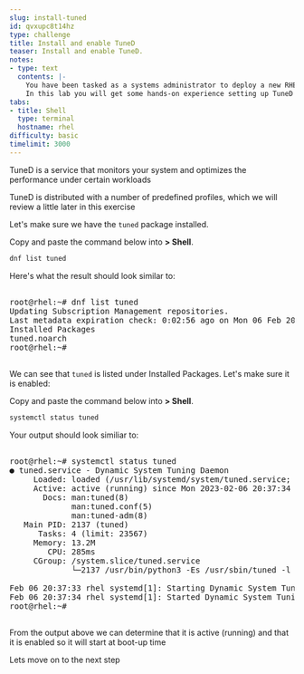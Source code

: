 ```yaml
---
slug: install-tuned
id: qvxupc8t14hz
type: challenge
title: Install and enable TuneD
teaser: Install and enable TuneD.
notes:
- type: text
  contents: |-
    You have been tasked as a systems administrator to deploy a new RHEL 9 server and tune it for running Microsoft SQL Server.
    In this lab you will get some hands-on experience setting up TuneD to assist you with the tuning portion of this task and you will create a custom TuneD profile to optimize it for your use case.
tabs:
- title: Shell
  type: terminal
  hostname: rhel
difficulty: basic
timelimit: 3000
---
```


TuneD is a service that monitors your system and optimizes the performance under certain workloads

TuneD is distributed with a number of predefined profiles, which we will review a little later in this exercise

Let's make sure we have the `tuned` package installed.

Copy and paste the command below into __> Shell__.

```bash
dnf list tuned
```

Here's what the result should look similar to:

<pre>

root@rhel:~# dnf list tuned
Updating Subscription Management repositories.
Last metadata expiration check: 0:02:56 ago on Mon 06 Feb 2023 08:35:50 PM UTC.
Installed Packages
tuned.noarch                                                              2.19.0-1.el9                                                               @rhel-9-for-x86_64-baseos-rpms
root@rhel:~#

</pre>

We can see that `tuned` is listed under Installed Packages.  Let's make sure it is enabled:

Copy and paste the command below into __> Shell__.

```bash
systemctl status tuned
```

Your output should look similiar to:

<pre>

root@rhel:~# systemctl status tuned
● tuned.service - Dynamic System Tuning Daemon
     Loaded: loaded (/usr/lib/systemd/system/tuned.service; enabled; vendor preset: enabled)
     Active: active (running) since Mon 2023-02-06 20:37:34 UTC; 3min 4s ago
       Docs: man:tuned(8)
             man:tuned.conf(5)
             man:tuned-adm(8)
   Main PID: 2137 (tuned)
      Tasks: 4 (limit: 23567)
     Memory: 13.2M
        CPU: 285ms
     CGroup: /system.slice/tuned.service
             └─2137 /usr/bin/python3 -Es /usr/sbin/tuned -l -P

Feb 06 20:37:33 rhel systemd[1]: Starting Dynamic System Tuning Daemon...
Feb 06 20:37:34 rhel systemd[1]: Started Dynamic System Tuning Daemon.
root@rhel:~#

</pre>

From the output above we can determine that it is active (running) and that it is enabled so it will start at boot-up time

Lets move on to the next step